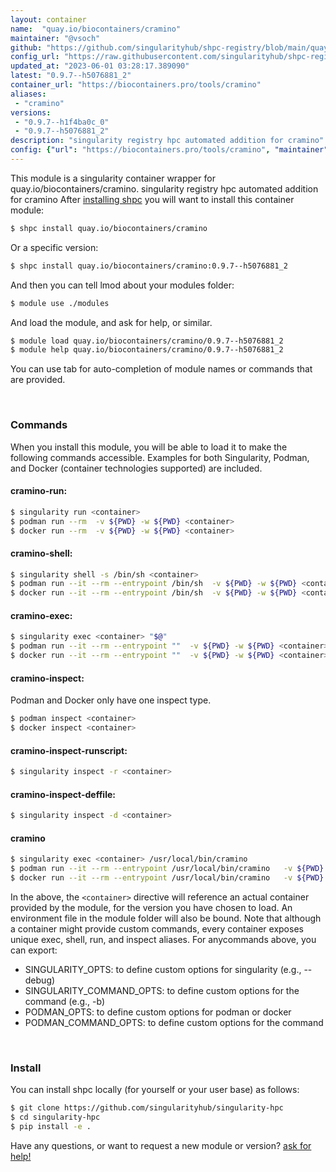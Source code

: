 ```yaml
---
layout: container
name:  "quay.io/biocontainers/cramino"
maintainer: "@vsoch"
github: "https://github.com/singularityhub/shpc-registry/blob/main/quay.io/biocontainers/cramino/container.yaml"
config_url: "https://raw.githubusercontent.com/singularityhub/shpc-registry/main/quay.io/biocontainers/cramino/container.yaml"
updated_at: "2023-06-01 03:28:17.389090"
latest: "0.9.7--h5076881_2"
container_url: "https://biocontainers.pro/tools/cramino"
aliases:
 - "cramino"
versions:
 - "0.9.7--h1f4ba0c_0"
 - "0.9.7--h5076881_2"
description: "singularity registry hpc automated addition for cramino"
config: {"url": "https://biocontainers.pro/tools/cramino", "maintainer": "@vsoch", "description": "singularity registry hpc automated addition for cramino", "latest": {"0.9.7--h5076881_2": "sha256:314c0746d7a6b987e4677394bc810fcfffef0ff655da417c48dede27984965f2"}, "tags": {"0.9.7--h1f4ba0c_0": "sha256:e7f991ca405c3f613489a6e501225ab265ba39ae7b01e8cdedbdca2abcd26e9c", "0.9.7--h5076881_2": "sha256:314c0746d7a6b987e4677394bc810fcfffef0ff655da417c48dede27984965f2"}, "docker": "quay.io/biocontainers/cramino", "aliases": {"cramino": "/usr/local/bin/cramino"}}
---
```


This module is a singularity container wrapper for quay.io/biocontainers/cramino.
singularity registry hpc automated addition for cramino
After [installing shpc](#install) you will want to install this container module:


```bash
$ shpc install quay.io/biocontainers/cramino
```

Or a specific version:

```bash
$ shpc install quay.io/biocontainers/cramino:0.9.7--h5076881_2
```

And then you can tell lmod about your modules folder:

```bash
$ module use ./modules
```

And load the module, and ask for help, or similar.

```bash
$ module load quay.io/biocontainers/cramino/0.9.7--h5076881_2
$ module help quay.io/biocontainers/cramino/0.9.7--h5076881_2
```

You can use tab for auto-completion of module names or commands that are provided.

<br>

### Commands

When you install this module, you will be able to load it to make the following commands accessible.
Examples for both Singularity, Podman, and Docker (container technologies supported) are included.

#### cramino-run:

```bash
$ singularity run <container>
$ podman run --rm  -v ${PWD} -w ${PWD} <container>
$ docker run --rm  -v ${PWD} -w ${PWD} <container>
```

#### cramino-shell:

```bash
$ singularity shell -s /bin/sh <container>
$ podman run --it --rm --entrypoint /bin/sh  -v ${PWD} -w ${PWD} <container>
$ docker run --it --rm --entrypoint /bin/sh  -v ${PWD} -w ${PWD} <container>
```

#### cramino-exec:

```bash
$ singularity exec <container> "$@"
$ podman run --it --rm --entrypoint ""  -v ${PWD} -w ${PWD} <container> "$@"
$ docker run --it --rm --entrypoint ""  -v ${PWD} -w ${PWD} <container> "$@"
```

#### cramino-inspect:

Podman and Docker only have one inspect type.

```bash
$ podman inspect <container>
$ docker inspect <container>
```

#### cramino-inspect-runscript:

```bash
$ singularity inspect -r <container>
```

#### cramino-inspect-deffile:

```bash
$ singularity inspect -d <container>
```


#### cramino

```bash
$ singularity exec <container> /usr/local/bin/cramino
$ podman run --it --rm --entrypoint /usr/local/bin/cramino   -v ${PWD} -w ${PWD} <container> -c " $@"
$ docker run --it --rm --entrypoint /usr/local/bin/cramino   -v ${PWD} -w ${PWD} <container> -c " $@"
```



In the above, the `<container>` directive will reference an actual container provided
by the module, for the version you have chosen to load. An environment file in the
module folder will also be bound. Note that although a container
might provide custom commands, every container exposes unique exec, shell, run, and
inspect aliases. For anycommands above, you can export:

 - SINGULARITY_OPTS: to define custom options for singularity (e.g., --debug)
 - SINGULARITY_COMMAND_OPTS: to define custom options for the command (e.g., -b)
 - PODMAN_OPTS: to define custom options for podman or docker
 - PODMAN_COMMAND_OPTS: to define custom options for the command

<br>

### Install

You can install shpc locally (for yourself or your user base) as follows:

```bash
$ git clone https://github.com/singularityhub/singularity-hpc
$ cd singularity-hpc
$ pip install -e .
```

Have any questions, or want to request a new module or version? [ask for help!](https://github.com/singularityhub/singularity-hpc/issues)